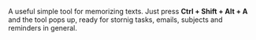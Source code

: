 A useful simple tool for memorizing texts. Just press **Ctrl + Shift + Alt + A** and the tool pops up, ready for stornig tasks, emails, subjects and reminders in general.
